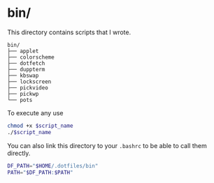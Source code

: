 # bin/
This directory contains scripts that I wrote.

```
bin/
├── applet
├── colorscheme
├── dotfetch
├── duppterm
├── kbswap
├── lockscreen
├── pickvideo
├── pickwp
└── pots
```
To execute any use

```sh
chmod +x $script_name
./$script_name
```
You can also link this directory to your `.bashrc` to be able to call them directly.
```sh
DF_PATH="$HOME/.dotfiles/bin"
PATH="$DF_PATH:$PATH"
```
